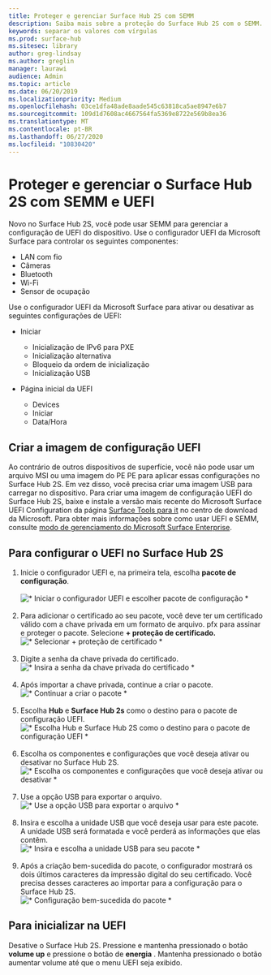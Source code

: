 ```yaml
---
title: Proteger e gerenciar Surface Hub 2S com SEMM
description: Saiba mais sobre a proteção do Surface Hub 2S com o SEMM.
keywords: separar os valores com vírgulas
ms.prod: surface-hub
ms.sitesec: library
author: greg-lindsay
ms.author: greglin
manager: laurawi
audience: Admin
ms.topic: article
ms.date: 06/20/2019
ms.localizationpriority: Medium
ms.openlocfilehash: 03ce1dfa48ade8aade545c63818ca5ae8947e6b7
ms.sourcegitcommit: 109d1d7608ac4667564fa5369e8722e569b8ea36
ms.translationtype: MT
ms.contentlocale: pt-BR
ms.lasthandoff: 06/27/2020
ms.locfileid: "10830420"
---
```

# Proteger e gerenciar o Surface Hub 2S com SEMM e UEFI

Novo no Surface Hub 2S, você pode usar SEMM para gerenciar a configuração de UEFI do dispositivo.
Use o configurador UEFI da Microsoft Surface para controlar os seguintes componentes:

- LAN com fio
- Câmeras
- Bluetooth
- Wi-Fi
- Sensor de ocupação

Use o configurador UEFI da Microsoft Surface para ativar ou desativar as seguintes configurações de UEFI:

- Iniciar

    - Inicialização de IPv6 para PXE
    - Inicialização alternativa
    - Bloqueio da ordem de inicialização
    - Inicialização USB
- Página inicial da UEFI

    - Devices
    - Iniciar
    - Data/Hora

## Criar a imagem de configuração UEFI

Ao contrário de outros dispositivos de superfície, você não pode usar um arquivo MSI ou uma imagem do PE PE para aplicar essas configurações no Surface Hub 2S. Em vez disso, você precisa criar uma imagem USB para carregar no dispositivo. Para criar uma imagem de configuração UEFI do Surface Hub 2S, baixe e instale a versão mais recente do Microsoft Surface UEFI Configuration da página [Surface Tools para it](https://www.microsoft.com/download/details.aspx?id=46703) no centro de download da Microsoft. Para obter mais informações sobre como usar UEFI e SEMM, consulte [modo de gerenciamento do Microsoft Surface Enterprise](https://docs.microsoft.com/surface/surface-enterprise-management-mode).

## Para configurar o UEFI no Surface Hub 2S

1. Inicie o configurador UEFI e, na primeira tela, escolha **pacote de configuração**.<br><br>
![* Iniciar o configurador UEFI e escolher pacote de configuração *](images/sh2-uefi1.png) <br> <br>
2. Para adicionar o certificado ao seu pacote, você deve ter um certificado válido com a chave privada em um formato de arquivo. pfx para assinar e proteger o pacote. Selecione **+ proteção de certificado.** <br>
![* Selecionar + proteção de certificado *](images/sh2-uefi2.png) <br><br>
3. Digite a senha da chave privada do certificado.<br>
![* Insira a senha da chave privada do certificado *](images/sh2-uefi3.png) <br><br>
4. Após importar a chave privada, continue a criar o pacote.<br>
![* Continuar a criar o pacote *](images/sh2-uefi4.png) <br><br>
5. Escolha **Hub** e **Surface Hub 2s** como o destino para o pacote de configuração UEFI.<br>
![* Escolha Hub e Surface Hub 2S como o destino para o pacote de configuração UEFI *](images/sh2-uefi5.png) <br><br>
6. Escolha os componentes e configurações que você deseja ativar ou desativar no Surface Hub 2S.<br>
![* Escolha os componentes e configurações que você deseja ativar ou desativar *](images/sh2-uefi6.png) <br><br>
7. Use a opção USB para exportar o arquivo.<br>
![* Use a opção USB para exportar o arquivo *](images/sh2-uefi8.png) <br><br>
8. Insira e escolha a unidade USB que você deseja usar para este pacote. A unidade USB será formatada e você perderá as informações que elas contêm.<br>
![* Insira e escolha a unidade USB para seu pacote *](images/sh2-uefi9.png) <br><br>
9. Após a criação bem-sucedida do pacote, o configurador mostrará os dois últimos caracteres da impressão digital do seu certificado. Você precisa desses caracteres ao importar para a configuração para o Surface Hub 2S.<br>
![* Configuração bem-sucedida do pacote *](images/sh2-uefi10.png) <br>

## Para inicializar na UEFI

Desative o Surface Hub 2S. Pressione e mantenha pressionado o botão **volume up** e pressione o botão de **energia** . Mantenha pressionado o botão aumentar volume até que o menu UEFI seja exibido.
